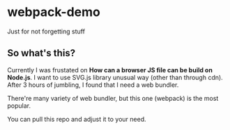 # webpack-demo

Just for not forgetting stuff

## So what's this?
Currently I was frustated on <strong>How can a browser JS file can be build on Node.js</strong>. I want to use SVG.js library unusual way (other than through cdn). After 3 hours of jumbling, I found that I need a web bundler.

There're many variety of web bundler, but this one (webpack) is the most popular.

You can pull this repo and adjust it to your need.
